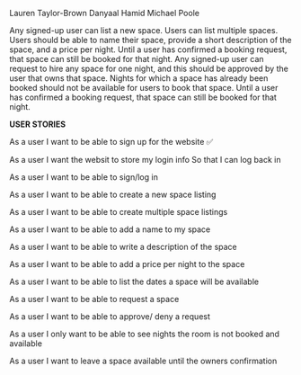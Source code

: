 Lauren Taylor-Brown
Danyaal
Hamid
Michael Poole

Any signed-up user can list a new space.
Users can list multiple spaces.
Users should be able to name their space, provide a short description of the space, and a price per night.
Until a user has confirmed a booking request, that space can still be booked for that night.
Any signed-up user can request to hire any space for one night, and this should be approved by the user that owns that space.
Nights for which a space has already been booked should not be available for users to book that space.
Until a user has confirmed a booking request, that space can still be booked for that night.

**USER STORIES**

As a user
I want to be able to sign up for the website ✅

As a user 
I want the websit to store my login info
So that I can log back in

As a user
I want to be able to sign/log in

As a user
I want to be able to create a new space listing

As a user
I want to be able to create multiple space listings

As a user
I want to be able to add a name to my space

As a user 
I want to be able to write a description of the space

As a user
I want to be able to add a price per night to the space

As a user
I want to be able to list the dates a space will be available

As a user
I want to be able to request a space

As a user
I want to be able to approve/ deny a request

As a user
I only want to be able to see nights the room is not booked and available

As a user
I want to leave a space available until the owners confirmation
